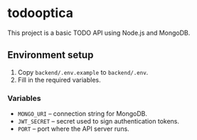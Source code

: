 # todooptica

This project is a basic TODO API using Node.js and MongoDB.

## Environment setup

1. Copy `backend/.env.example` to `backend/.env`.
2. Fill in the required variables.

### Variables

- `MONGO_URI` – connection string for MongoDB.
- `JWT_SECRET` – secret used to sign authentication tokens.
- `PORT` – port where the API server runs.
